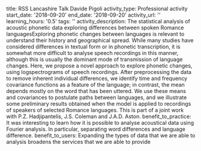 title: RSS Lancashire Talk Davide Pigoli
activity_type: Professional activity
start_date: '2018-09-20'
end_date: '2018-09-20'
activity_url: ''
learning_hours: '0.5'
tags: ''
activity_description: The statistical analysis of acoustic phonetic data exploring
  differences between spoken Romance languagesExploring phonetic changes between languages
  is relevant to understand their history and geographical spread. While many studies
  have considered differences in textual form or in phonetic transcription, it is
  somewhat more difficult to analyse speech recordings in this manner, although this
  is usually the dominant mode of transmission of language changes. Here, we propose
  a novel approach to explore phonetic changes, using logspectrograms of speech recordings.
  After preprocessing the data to remove inherent individual differences, we identify
  time and frequency covariance functions as a feature of the language; in contrast,
  the mean depends mostly on the word that has been uttered. We use these means and
  covariances to postulate paths between languages, and we illustrate some preliminary
  results obtained when the model is applied to recordings of speakers of selected
  Romance languages. This is part of a joint work with P.Z. Hadjipantelis, J.S. Coleman
  and J.A.D. Aston.
benefit_to_practice: It was interesting to learn how it is possible to analyse acoustical
  data using Fourier analysis. In particular, separating word differences and language
  difference.
benefit_to_users: Expanding the types of data that we are able to analysis broadens
  the services that we are able to provide
